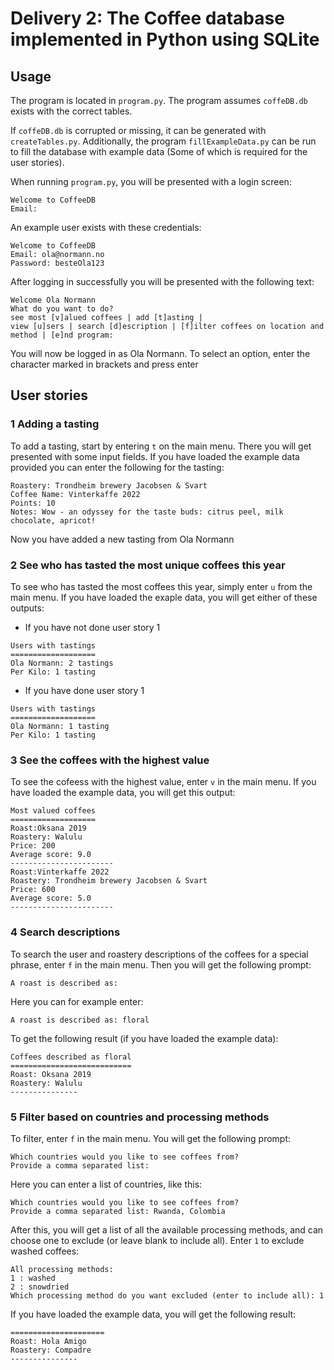 # Delivery 2: The Coffee database implemented in Python using SQLite

## Usage
The program is located in `program.py`. The program assumes `coffeDB.db` exists with the correct tables. 

If `coffeDB.db` is corrupted or missing, it can be generated with `createTables.py`. Additionally, the program `fillExampleData.py` can be run to fill the database with example data (Some of which is required for the user stories).

When running `program.py`, you will be presented with a login screen:

```
Welcome to CoffeeDB
Email: 
```

An example user exists with these credentials:

```
Welcome to CoffeeDB
Email: ola@normann.no
Password: besteOla123
```

After logging in successfully you will be presented with the following text:

```
Welcome Ola Normann
What do you want to do?
see most [v]alued coffees | add [t]asting | 
view [u]sers | search [d]escription | [f]ilter coffees on location and method | [e]nd program:
```

You will now be logged in as Ola Normann. To select an option, enter the character marked in brackets and press enter

## User stories

### 1 Adding a tasting
To add a tasting, start by entering `t` on the main menu. There you will get presented with some input fields. If you have loaded the example data provided you can enter the following for the tasting:

```
Roastery: Trondheim brewery Jacobsen & Svart
Coffee Name: Vinterkaffe 2022
Points: 10
Notes: Wow - an odyssey for the taste buds: citrus peel, milk chocolate, apricot!
```
Now you have added a new tasting from Ola Normann

### 2 See who has tasted the most unique coffees this year

To see who has tasted the most coffees this year, simply enter `u` from the main menu. If you have loaded the exaple data, you will get either of these outputs:
- If you have not done user story 1
```
Users with tastings
===================
Ola Normann: 2 tastings
Per Kilo: 1 tasting
```
- If you have done user story 1
```
Users with tastings
===================
Ola Normann: 1 tasting
Per Kilo: 1 tasting
```

### 3 See the coffees with the highest value

To see the cofeess with the highest value, enter `v` in the main menu. If you have loaded the example data, you will get this output:
```
Most valued coffees
===================
Roast:Oksana 2019
Roastery: Walulu
Price: 200
Average score: 9.0
-----------------------
Roast:Vinterkaffe 2022
Roastery: Trondheim brewery Jacobsen & Svart
Price: 600
Average score: 5.0
-----------------------
```

### 4 Search descriptions

To search the user and roastery descriptions of the coffees for a special phrase, enter `f` in the main menu. Then you will get the following prompt:

```
A roast is described as:
```

Here you can for example enter:
```
A roast is described as: floral
```

To get the following result (if you have loaded the example data):

```
Coffees described as floral
===========================
Roast: Oksana 2019
Roastery: Walulu
---------------
```

### 5 Filter based on countries and processing methods
To filter, enter `f` in the main menu. You will get the following prompt:

```
Which countries would you like to see coffees from?
Provide a comma separated list:
```

Here you can enter a list of countries, like this:

```
Which countries would you like to see coffees from?
Provide a comma separated list: Rwanda, Colombia
```

After this, you will get a list of all the available processing methods, and can choose one to exclude (or leave blank to include all). Enter `1` to exclude washed coffees:

```
All processing methods: 
1 : washed
2 : snowdried
Which processing method do you want excluded (enter to include all): 1
```

If you have loaded the example data, you will get the following result:

```
=====================
Roast: Hola Amigo
Roastery: Compadre
---------------
```